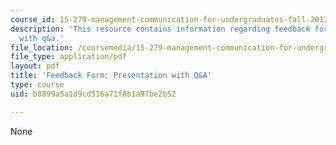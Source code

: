 ```yaml
---
course_id: 15-279-management-communication-for-undergraduates-fall-2012
description: 'This resource contains information regarding feedback form: presentation
  with q&a.'
file_location: /coursemedia/15-279-management-communication-for-undergraduates-fall-2012/b8899a5a1d9cd516a71f8b1a97be2b52_MIT15_279F12_presQAFdbk.pdf
file_type: application/pdf
layout: pdf
title: 'Feedback Form: Presentation with Q&A'
type: course
uid: b8899a5a1d9cd516a71f8b1a97be2b52

---
```

None